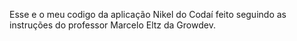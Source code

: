 Esse e o meu codigo da aplicação Nikel do Codaí feito seguindo as instruções do professor Marcelo Eltz da Growdev.
